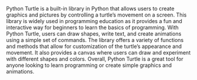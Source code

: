Python Turtle is a built-in library in Python that allows users to create graphics and pictures by controlling a turtle’s movement on a screen. This library is widely used in programming education as it provides a fun and interactive way for beginners to learn the basics of programming. With Python Turtle, users can draw shapes, write text, and create animations using a simple set of commands. The library offers a variety of functions and methods that allow for customization of the turtle’s appearance and movement. It also provides a canvas where users can draw and experiment with different shapes and colors. Overall, Python Turtle is a great tool for anyone looking to learn programming or create simple graphics and animations.